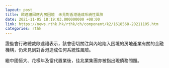 ```yaml
---
layout: post
title: 歐達禮回應內房困境　未見對香港造成系統性風險
date: 2021-11-05 18:19:03.000000000 +08:00
link: https://news.rthk.hk/rthk/ch/component/k2/1618568-20211105.htm
categories: rthk
---
```


證監會行政總裁歐達禮表示，該會密切關注與內地陷入困境的房地產業有關的金融機構，仍未見到對香港造成任何系統性風險。

繼中國恒大、花樣年及當代置業後，佳兆業集團亦被指出現債務問題。
